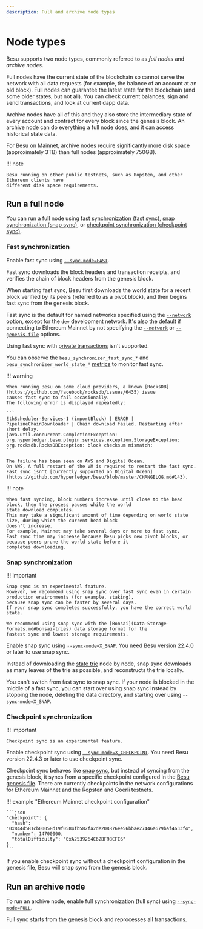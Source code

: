 ```yaml
---
description: Full and archive node types
---
```


# Node types

Besu supports two node types, commonly referred to as _full nodes_ and _archive nodes_.

Full nodes have the current state of the blockchain so cannot serve the network with all data
requests (for example, the balance of an account at an old block). Full nodes can guarantee the
latest state for the blockchain (and some older states, but not all). You can check current
balances, sign and send transactions, and look at current dapp data.

Archive nodes have all of this and they also store the intermediary state of every account and
contract for every block since the genesis block. An archive node can do everything a full node
does, and it can access historical state data.

For Besu on Mainnet, archive nodes require significantly more disk space (approximately 3TB) than
full nodes (approximately 750GB).

!!! note

    Besu running on other public testnets, such as Ropsten, and other Ethereum clients have
    different disk space requirements.

## Run a full node

You can run a full node using [fast synchronization (fast sync)](#fast-synchronization),
[snap synchronization (snap sync)](#snap-synchronization), or
[checkpoint synchronization (checkpoint sync)](#checkpoint-synchronization).

### Fast synchronization

Enable fast sync using [`--sync-mode=FAST`](../Reference/CLI/CLI-Syntax.md#sync-mode).

Fast sync downloads the block headers and transaction receipts, and verifies the chain of block headers from the genesis
block.

When starting fast sync, Besu first downloads the world state for a recent block verified by its peers (referred to as a
pivot block), and then begins fast sync from the genesis block.

Fast sync is the default for named networks specified using the [`--network`](../Reference/CLI/CLI-Syntax.md#network)
option, except for the `dev` development network.
It's also the default if connecting to Ethereum Mainnet by not specifying the
[`--network`](../Reference/CLI/CLI-Syntax.md#network) or [`--genesis-file`](../Reference/CLI/CLI-Syntax.md#genesis-file)
options.

Using fast sync with [private transactions](../Concepts/Privacy/Privacy-Overview.md) isn't supported.

You can observe the `besu_synchronizer_fast_sync_*` and `besu_synchronizer_world_state_*`
[metrics](../HowTo/Monitor/Metrics.md#metrics-list) to monitor fast sync.

!!! warning

    When running Besu on some cloud providers, a known [RocksDB](https://github.com/facebook/rocksdb/issues/6435) issue
    causes fast sync to fail occasionally.
    The following error is displayed repeatedly:

    ```
    EthScheduler-Services-1 (importBlock) | ERROR | PipelineChainDownloader | Chain download failed. Restarting after short delay.
    java.util.concurrent.CompletionException: org.hyperledger.besu.plugin.services.exception.StorageException: org.rocksdb.RocksDBException: block checksum mismatch:
    ```

    The failure has been seen on AWS and Digital Ocean.
    On AWS, A full restart of the VM is required to restart the fast sync.
    Fast sync isn't [currently supported on Digital Ocean](https://github.com/hyperledger/besu/blob/master/CHANGELOG.md#143).

!!! note

    When fast syncing, block numbers increase until close to the head block, then the process pauses while the world
    state download completes.
    This may take a significant amount of time depending on world state size, during which the current head block
    doesn't increase.
    For example, Mainnet may take several days or more to fast sync.
    Fast sync time may increase because Besu picks new pivot blocks, or because peers prune the world state before it
    completes downloading.

### Snap synchronization

!!! important

    Snap sync is an experimental feature.
    However, we recommend using snap sync over fast sync even in certain production environments (for example, staking),
    because snap sync can be faster by several days.
    If your snap sync completes successfully, you have the correct world state.

    We recommend using snap sync with the [Bonsai](Data-Storage-Formats.md#bonsai-tries) data storage format for the
    fastest sync and lowest storage requirements.

Enable snap sync using [`--sync-mode=X_SNAP`](../Reference/CLI/CLI-Syntax.md#sync-mode).
You need Besu version 22.4.0 or later to use snap sync.

Instead of downloading the [state trie](Data-Storage-Formats.md) node by node, snap sync downloads as many leaves of the
trie as possible, and reconstructs the trie locally.

You can't switch from fast sync to snap sync.
If your node is blocked in the middle of a fast sync, you can start over using snap sync instead by stopping the node,
deleting the data directory, and starting over using `--sync-mode=X_SNAP`.

### Checkpoint synchronization

!!! important

    Checkpoint sync is an experimental feature.

Enable checkpoint sync using [`--sync-mode=X_CHECKPOINT`](../Reference/CLI/CLI-Syntax.md#sync-mode).
You need Besu version 22.4.3 or later to use checkpoint sync.

Checkpoint sync behaves like [snap sync](#snap-synchronization), but instead of syncing from the genesis block, it syncs
from a specific checkpoint configured in the [Besu genesis file](../HowTo/Configure/Genesis-File.md).
There are currently checkpoints in the network configurations for Ethereum Mainnet and the Ropsten and Goerli testnets.

!!! example "Ethereum Mainnet checkpoint configuration"

    ```json
    "checkpoint": {
      "hash": "0x844d581cb00058d19f0584fb582fa2de208876ee56bbae27446a679baf4633f4",
      "number": 14700000,
      "totalDifficulty": "0xA2539264C62BF98CFC6"
    }
    ```

If you enable checkpoint sync without a checkpoint configuration in the genesis file, Besu will snap sync from the
genesis block.

## Run an archive node

To run an archive node, enable full synchronization (full sync) using
[`--sync-mode=FULL`](../Reference/CLI/CLI-Syntax.md#sync-mode).

Full sync starts from the genesis block and reprocesses all transactions.
